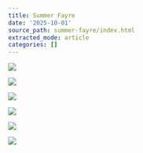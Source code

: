 ```yaml
---
title: Summer Fayre
date: '2025-10-01'
source_path: summer-fayre/index.html
extracted_mode: article
categories: []
---
```

![](/assets/images/2022/05/Home-1024x576.png)

[![](/assets/images/2022/05/Todays-Agenda-6-1024x576.png)](https://www.fetastreetfood.com/)

[![](/assets/images/2022/05/Todays-Agenda-2-2-1024x576.png)](https://swg3.tv/arts/yardworks)

[![](/assets/images/2022/05/Todays-Agenda-3-1-1024x576.png)](https://mobileprintstudio.co.uk/)

![](/assets/images/2022/05/Todays-Agenda-4-2-1024x576.png)

![](/assets/images/2022/05/Todays-Agenda-2-1-1024x576.png)
